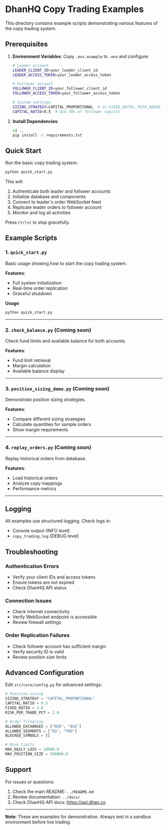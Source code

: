 # DhanHQ Copy Trading Examples

This directory contains example scripts demonstrating various features of the copy trading system.

## Prerequisites

1. **Environment Variables**: Copy `.env.example` to `.env` and configure:
   ```bash
   # Leader account
   LEADER_CLIENT_ID=your_leader_client_id
   LEADER_ACCESS_TOKEN=your_leader_access_token
   
   # Follower account
   FOLLOWER_CLIENT_ID=your_follower_client_id
   FOLLOWER_ACCESS_TOKEN=your_follower_access_token
   
   # System settings
   SIZING_STRATEGY=CAPITAL_PROPORTIONAL  # or FIXED_RATIO, RISK_BASED
   CAPITAL_RATIO=0.5  # Use 50% of follower capital
   ```

2. **Install Dependencies**:
   ```bash
   cd ..
   pip install -r requirements.txt
   ```

## Quick Start

Run the basic copy trading system:

```bash
python quick_start.py
```

This will:
1. Authenticate both leader and follower accounts
2. Initialize database and components
3. Connect to leader's order WebSocket feed
4. Replicate leader orders to follower account
5. Monitor and log all activities

Press `Ctrl+C` to stop gracefully.

## Example Scripts

### 1. `quick_start.py`
Basic usage showing how to start the copy trading system.

**Features**:
- Full system initialization
- Real-time order replication
- Graceful shutdown

**Usage**:
```bash
python quick_start.py
```

---

### 2. `check_balance.py` (Coming soon)
Check fund limits and available balance for both accounts.

**Features**:
- Fund limit retrieval
- Margin calculation
- Available balance display

---

### 3. `position_sizing_demo.py` (Coming soon)
Demonstrate position sizing strategies.

**Features**:
- Compare different sizing strategies
- Calculate quantities for sample orders
- Show margin requirements

---

### 4. `replay_orders.py` (Coming soon)
Replay historical orders from database.

**Features**:
- Load historical orders
- Analyze copy mappings
- Performance metrics

---

## Logging

All examples use structured logging. Check logs in:
- Console output (INFO level)
- `copy_trading.log` (DEBUG level)

## Troubleshooting

### Authentication Errors
- Verify your client IDs and access tokens
- Ensure tokens are not expired
- Check DhanHQ API status

### Connection Issues
- Check internet connectivity
- Verify WebSocket endpoint is accessible
- Review firewall settings

### Order Replication Failures
- Check follower account has sufficient margin
- Verify security ID is valid
- Review position size limits

## Advanced Configuration

Edit `src/core/config.py` for advanced settings:

```python
# Position sizing
SIZING_STRATEGY = "CAPITAL_PROPORTIONAL"
CAPITAL_RATIO = 0.5
FIXED_RATIO = 2.0
RISK_PER_TRADE_PCT = 2.0

# Order filtering
ALLOWED_EXCHANGES = ["NSE", "BSE"]
ALLOWED_SEGMENTS = ["EQ", "FNO"]
BLOCKED_SYMBOLS = []

# Risk limits
MAX_DAILY_LOSS = 10000.0
MAX_POSITION_SIZE = 500000.0
```

## Support

For issues or questions:
1. Check the main README: `../README.md`
2. Review documentation: `../docs/`
3. Check DhanHQ API docs: https://api.dhan.co

---

**Note**: These are examples for demonstration. Always test in a sandbox environment before live trading.

